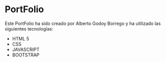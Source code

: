 # PortFolio
Este PortFolio ha sido creado por Alberto Godoy Borrego y ha utilizado las siguientes tecnologías:
  * HTML 5
  * CSS
  * JAVASCRIPT
  * BOOTSTRAP
